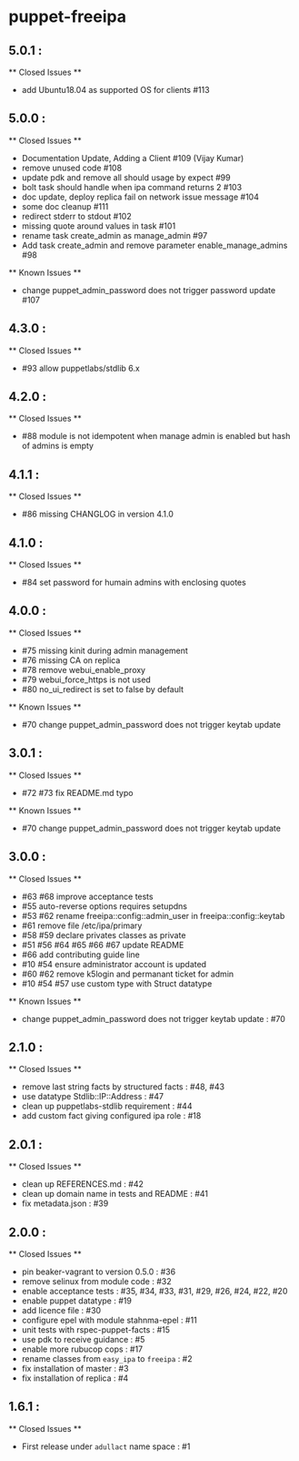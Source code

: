 # puppet-freeipa

## 5.0.1 :

** Closed Issues **

  * add Ubuntu18.04 as supported OS for clients #113

## 5.0.0 :

** Closed Issues **

  * Documentation Update, Adding a Client #109 (Vijay Kumar)
  * remove unused code #108
  * update pdk and remove all should usage by expect #99
  * bolt task should handle when ipa command returns 2 #103
  * doc update, deploy replica fail on network issue message #104
  * some doc cleanup #111
  * redirect stderr to stdout #102
  * missing quote around values in task #101
  * rename task create_admin as manage_admin #97
  * Add task create_admin and remove parameter enable_manage_admins #98

** Known Issues **

  * change puppet_admin_password does not trigger password update #107

## 4.3.0 :

** Closed Issues **

  * #93 allow puppetlabs/stdlib 6.x

## 4.2.0 :

** Closed Issues **

  * #88 module is not idempotent when manage admin is enabled but hash of admins is empty

## 4.1.1 :

** Closed Issues **

  * #86 missing CHANGLOG in version 4.1.0

## 4.1.0 :

** Closed Issues **

  * #84 set password for humain admins with enclosing quotes

## 4.0.0 :

** Closed Issues **

  * #75 missing kinit during admin management
  * #76 missing CA on replica
  * #78 remove webui_enable_proxy
  * #79 webui_force_https is not used
  * #80 no_ui_redirect is set to false by default

** Known Issues **

  * #70 change puppet_admin_password does not trigger keytab update

## 3.0.1 :

** Closed Issues **

  * #72 #73 fix README.md typo

** Known Issues **

  * #70 change puppet_admin_password does not trigger keytab update

## 3.0.0 :

** Closed Issues **

  * #63 #68 improve acceptance tests
  * #55 auto-reverse options requires setupdns
  * #53 #62 rename freeipa::config::admin_user in freeipa::config::keytab
  * #61 remove file /etc/ipa/primary 
  * #58 #59 declare privates classes as private
  * #51 #56 #64 #65 #66 #67 update README
  * #66 add contributing guide line
  * #10 #54 ensure administrator account is updated
  * #60 #62 remove k5login and permanant ticket for admin
  * #10 #54 #57 use custom type with Struct datatype

** Known Issues **

  * change puppet_admin_password does not trigger keytab update : #70

## 2.1.0 :

** Closed Issues **

  * remove last string facts by structured facts  : #48, #43
  * use datatype Stdlib::IP::Address              : #47
  * clean up puppetlabs-stdlib requirement        : #44
  * add custom fact giving configured ipa role    : #18

## 2.0.1 :

** Closed Issues **

  * clean up REFERENCES.md                        : #42
  * clean up domain name in tests and README      : #41
  * fix metadata.json                             : #39

## 2.0.0 :

** Closed Issues **

  * pin beaker-vagrant to version 0.5.0           : #36
  * remove selinux from module code               : #32
  * enable acceptance tests                       : #35, #34, #33, #31, #29, #26, #24, #22, #20
  * enable puppet datatype                        : #19
  * add licence file                              : #30
  * configure epel with module stahnma-epel       : #11
  * unit tests with rspec-puppet-facts            : #15
  * use pdk to receive guidance                   : #5
  * enable more rubucop cops                      : #17
  * rename classes from `easy_ipa` to `freeipa`   : #2
  * fix installation of master                    : #3
  * fix installation of replica                   : #4

## 1.6.1 :

** Closed Issues **

  * First release under `adullact` name space     : #1

